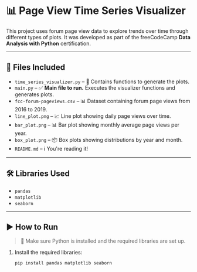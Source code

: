 # 📊 Page View Time Series Visualizer

This project uses forum page view data to explore trends over time through different types of plots. It was developed as part of the freeCodeCamp **Data Analysis with Python** certification.

---

## 📁 Files Included

- `time_series_visualizer.py` – 🧠 Contains functions to generate the plots.
- `main.py` – ✅ **Main file to run.** Executes the visualizer functions and generates plots.
- `fcc-forum-pageviews.csv` – 📊 Dataset containing forum page views from 2016 to 2019.
- `line_plot.png` – 📈 Line plot showing daily page views over time.
- `bar_plot.png` – 📊 Bar plot showing monthly average page views per year.
- `box_plot.png` – 📦 Box plots showing distributions by year and month.
- `README.md` – ℹ️ You're reading it!

---

## 🛠️ Libraries Used

- `pandas`
- `matplotlib`
- `seaborn`

---

## ▶️ How to Run

> 🔧 Make sure Python is installed and the required libraries are set up.

1. Install the required libraries:
   ```bash
   pip install pandas matplotlib seaborn
